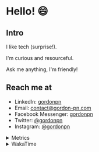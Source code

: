# Hello! 😄

## Intro

I like tech (surprise!).

I'm curious and resourceful.

Ask me anything, I'm friendly!

## Reach me at

- LinkedIn: [gordonpn](https://www.linkedin.com/in/gordonpn/)
- Email: [contact@gordon-pn.com](mailto:contact@gordon-pn.com)
- Facebook Messenger: [gordonpn](https://www.messenger.com/t/Gordonpn)
- Twitter: [@gordonpn](https://twitter.com/Gordonpn)
- Instagram: [@gordonpn](https://www.instagram.com/gordonpn/)

<details>
  <summary>Metrics</summary>

  <img align="center" src="https://github.com/gordonpn/gordonpn/blob/master/github-metrics.svg" alt="GitHub Metrics">

</details>

<details>
  <summary>WakaTime</summary>

  <!--START_SECTION:waka-->
📊 **This Week I Spent My Time On** 

```text
💬 Programming Languages: 
TypeScript               8 hrs               █████████████░░░░░░░░░░░░   50.31 % 
Java                     5 hrs 54 mins       █████████░░░░░░░░░░░░░░░░   37.07 % 
ERB                      54 mins             █░░░░░░░░░░░░░░░░░░░░░░░░   05.67 % 
JSON                     23 mins             █░░░░░░░░░░░░░░░░░░░░░░░░   02.46 % 
Text                     12 mins             ░░░░░░░░░░░░░░░░░░░░░░░░░   01.35 % 

🔥 Editors: 
Intellijidea             15 hrs 42 mins      █████████████████████████   98.66 % 
VS Code                  12 mins             ░░░░░░░░░░░░░░░░░░░░░░░░░   01.34 % 
```


 Last Updated on 02/06/2024 16:20:52 UTC
<!--END_SECTION:waka-->
</details>
